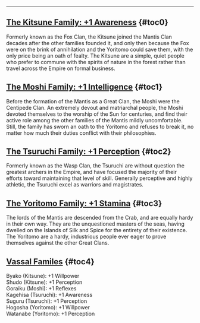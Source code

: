 ---
## <span><span style="text-decoration: underline;">The Kitsune Family: +1 Awareness</span></span> {#toc0}

Formerly known as the Fox Clan, the Kitsune joined the Mantis Clan decades after the other families founded it, and only then because the Fox were on the brink of annihilation and the Yoritomo could save them, with the only price being an oath of fealty. The Kitsune are a simple, quiet people who prefer to commune with the spirits of nature in the forest rather than travel across the Empire on formal business.

## <span><span style="text-decoration: underline;">The Moshi Family: +1 Intelligence</span></span> {#toc1}

Before the formation of the Mantis as a Great Clan, the Moshi were the Centipede Clan. An extremely devout and matriarchal people, the Moshi devoted themselves to the worship of the Sun for centuries, and find their active role among the other families of the Mantis mildly uncomfortable. Still, the family has sworn an oath to the Yoritomo and refuses to break it, no matter how much their duties conflict with their philosophies.

## <span><span style="text-decoration: underline;">The Tsuruchi Family: +1 Perception</span></span> {#toc2}

Formerly known as the Wasp Clan, the Tsuruchi are without question the greatest archers in the Empire, and have focused the majority of their efforts toward maintaining that level of skill. Generally perceptive and highly athletic, the Tsuruchi excel as warriors and magistrates.

## <span><span style="text-decoration: underline;">The Yoritomo Family: +1 Stamina</span></span> {#toc3}

The lords of the Mantis are descended from the Crab, and are equally hardy in their own way. They are the unquestioned masters of the seas, having dwelled on the Islands of Silk and Spice for the entirety of their existence. The Yoritomo are a hardy, industrious people ever eager to prove themselves against the other Great Clans.

## <span><span style="text-decoration: underline;">Vassal Familes</span></span> {#toc4}

Byako (Kitsune): +1 Willpower<br>
Shudo (Kitsune): +1 Perception<br>
Goraiku (Moshi): +1 Reflexes<br>
Kagehisa (Tsuruchi): +1 Awareness<br>
Suguru (Tsuruchi): +1 Perception<br>
Hogosha (Yoritomo): +1 Willpower<br>
Watanabe (Yoritomo): +1 Perception


